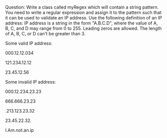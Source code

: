 Question: Write a class called myRegex which will contain a string pattern. You need to write a regular expression and assign it to the pattern such that it can be used to validate an IP address. Use the following definition of an IP address:
IP address is a string in the form "A.B.C.D", where the value of A, B, C, and D may range from 0 to 255. Leading zeros are allowed. The length of A, B, C, or D can't be greater than 3.

Some valid IP address:

000.12.12.034

121.234.12.12

23.45.12.56


Some invalid IP address:

000.12.234.23.23

666.666.23.23

.213.123.23.32

23.45.22.32.

I.Am.not.an.ip
